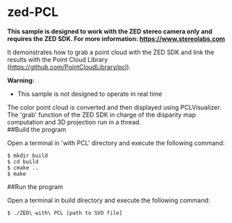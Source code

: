 # zed-PCL

**This sample is designed to work with the ZED stereo camera only and requires the ZED SDK. For more information: https://www.stereolabs.com**

It demonstrates how to grab a point cloud with the ZED SDK and link the results with the Point Cloud Library (https://github.com/PointCloudLibrary/pcl).

**Warning:**
 - This sample is not designed to operate in real time
     
The color point cloud is converted and then displayed using PCLVisualizer. The 'grab' function of the ZED SDK in charge of the disparity map computation and 3D projection run in a thread.                                
##Build the program

Open a terminal in 'with PCL' directory and execute the following command:

    $ mkdir build
    $ cd build
    $ cmake ..
    $ make
 

##Run the program

Open a terminal in build directory and execute the following command:

    $ ./ZED\ with\ PCL [path to SVO file]
